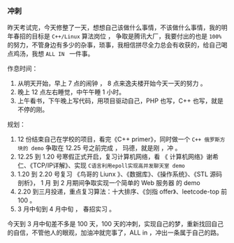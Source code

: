 ### 冲刺
昨天考试完，今天修整了一天，想想自己该做什么事情，不该做什么事情，我的明年春招的目标是 `C++/Linux` 算法岗位 ， 争取是腾讯大厂，我要付出的也是 `100%` 的努力，不管身边有多少的杂事，琐事，我相信拼尽全力总会有收获的，给自己喝点鸡汤，我想 `ALL IN ` 一件事。

作息时间：

1. 从明天开始，早上 7 点的闹钟 ， 8 点来逸夫楼开始今天一天的努力 。
2. 晚上 12 点左右睡觉，中午午睡 1 小时。
3. 上午看书，下午晚上写代码，用项目驱动自己，PHP 也写，C++ 也写，就是不停的刚。

规划：

1. 12 份结束自己在学校的项目，看完《C++ primer》，同时做一个 `C++ 俄罗斯方块的 demo` 争取在 12.25 号之前完成 ， 玛德，就是刚 ，冲 。 
2. 12.25 到 1.20 号寒假正式开启，复习计算机网络，看 《 计算机网络》谢希仁、《TCP/IP详解》、实现 `C语言利用epoll实现高并发聊天室 demo`
3. 1.20 到 2.20 号复习 《鸟哥的 Liunx 》、《数据库》、《操作系统》、《STL 源码剖析》， 1 月 到 2 月期间争取实现一个简单的 Web 服务器 的 demo 
4. 2.20 到三月投递，重点复习算法：十大排序、《剑指 offer》、leetcode-top 前 100 。
5. 3 月中旬到 4 月中旬 ， 春招实习 。

今天到 3 月中旬差不多是 100 天，100 天的冲刺，实现自己的梦，重新找回自己的自信，不管他人的眼观，加油冲就完事了，ALL in ，冲出一条属于自己的路。